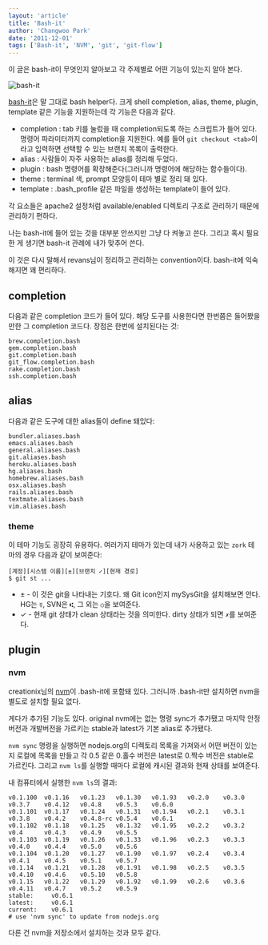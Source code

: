 ```yaml
---
layout: 'article'
title: 'Bash-it'
author: 'Changwoo Park'
date: '2011-12-01'
tags: ['Bash-it', 'NVM', 'git', 'git-flow']
---
```


이 글은 bash-it이 무엇인지 알아보고 각 주제별로 어떤 기능이 있는지 알아 본다.

![bash-it](/articles/2011/bash-it.sean-shell.png)

[bash-it][]은 말 그대로 bash helper다. 크게 shell completion, alias, theme, plugin, template 같은 기능을 지원하는데 각 기능은 다음과 같다. 

 * completion : tab 키를 눌렀을 때 completion되도록 하는 스크립트가 들어 있다. 명령어 파라미터까지 completion을 지원한다. 예를 들어 `git checkout <tab>`이라고 입력하면 선택할 수 있는 브랜치 목록이 출력한다.
 * alias : 사람들이 자주 사용하는 alias를 정리해 두었다.
 * plugin : bash 명령어를 확장해준다(그러니까 명령어에 해당하는 함수들이다).
 * theme : terminal 색, prompt 모양등이 테마 별로 정리 돼 있다.
 * template : .bash_profile 같은 파일을 생성하는 template이 들어 있다.

각 요소들은 apache2 설정처럼 available/enabled 디렉토리 구조로 관리하기 때문에 관리하기 편하다.

나는 bash-it에 들어 있는 것을 대부분 안쓰지만 그냥 다 켜놓고 쓴다. 그리고 혹시 필요한 게 생기면 bash-it 관례에 내가 맞추어 쓴다.

이 것은 다시 말해서 revans님이 정리하고 관리하는 convention이다. bash-it에 익숙해지면 꽤 편리하다.

[bash-it]: https://github.com/revans/bash-it

## completion

다음과 같은 completion 코드가 들어 있다. 해당 도구를 사용한다면 한번쯤은 들어봤을 만한 그 completion 코드다. 장점은 한번에 설치된다는 것:

    brew.completion.bash
    gem.completion.bash
    git.completion.bash
    git_flow.completion.bash
    rake.completion.bash
    ssh.completion.bash

## alias

다음과 같은 도구에 대한 alias들이 define 돼있다:

    bundler.aliases.bash
    emacs.aliases.bash
    general.aliases.bash
    git.aliases.bash
    heroku.aliases.bash
    hg.aliases.bash
    homebrew.aliases.bash
    osx.aliases.bash
    rails.aliases.bash
    textmate.aliases.bash
    vim.aliases.bash

### theme

이 테마 기능도 굉장히 유용하다. 여러가지 테마가 있는데 내가 사용하고 있는 `zork` 테마의 경우 다음과 같이 보여준다:

    [계정][시스템 이름][±][브랜치 ✓][현재 경로]
    $ git st ...

 * ±  - 이 것은 git을 나타내는 기호다. 왜 Git icon인지 mySysGit을 설치해보면 안다. HG는 `☿`, SVN은 `⑆`, 그 외는 `○`을 보여준다.
 *  ✓ - 현재 git 상태가 clean 상태라는 것을 의미한다. dirty 상태가 되면 `✗`를 보여준다.

## plugin

### nvm

creationix님의 [nvm][]이 .bash-it에 포함돼 있다. 그러니까 .bash-it만 설치하면 nvm을 별도로 설치할 필요 없다. 

게다가 추가된 기능도 있다. original nvm에는 없는 명령 sync가 추가됐고 마지막 안정버전과 개발버전을 가르키는 stable과 latest가 기본 alias로 추가됐다.

`nvm sync` 명령을 실행하면 nodejs.org의 디렉토리 목록을 가져와서 어떤 버전이 있는지 로컬에 목록을 만들고 각 0.5 같은 0.홀수 버전은 latest로 0.짝수 버전은 stable로 가르킨다. 그리고 `nvm ls`를 실행할 때마다 로컬에 캐시된 결과와 현재 상태를 보여준다. 

내 컴퓨터에서 실행한 `nvm ls`의 결과:

    v0.1.100  v0.1.16   v0.1.23   v0.1.30   v0.1.93   v0.2.0    v0.3.0    v0.3.7    v0.4.12   v0.4.8    v0.5.3    v0.6.0
    v0.1.101  v0.1.17   v0.1.24   v0.1.31   v0.1.94   v0.2.1    v0.3.1    v0.3.8    v0.4.2    v0.4.8-rc v0.5.4    v0.6.1
    v0.1.102  v0.1.18   v0.1.25   v0.1.32   v0.1.95   v0.2.2    v0.3.2    v0.4      v0.4.3    v0.4.9    v0.5.5
    v0.1.103  v0.1.19   v0.1.26   v0.1.33   v0.1.96   v0.2.3    v0.3.3    v0.4.0    v0.4.4    v0.5.0    v0.5.6
    v0.1.104  v0.1.20   v0.1.27   v0.1.90   v0.1.97   v0.2.4    v0.3.4    v0.4.1    v0.4.5    v0.5.1    v0.5.7
    v0.1.14   v0.1.21   v0.1.28   v0.1.91   v0.1.98   v0.2.5    v0.3.5    v0.4.10   v0.4.6    v0.5.10   v0.5.8
    v0.1.15   v0.1.22   v0.1.29   v0.1.92   v0.1.99   v0.2.6    v0.3.6    v0.4.11   v0.4.7    v0.5.2    v0.5.9
    stable:     v0.6.1
    latest:     v0.6.1
    current:    v0.6.1
    # use 'nvm sync' to update from nodejs.org

다른 건 nvm을 저장소에서 설치하는 것과 모두 같다.

[nvm]: https://github.com/creationix/nvm

